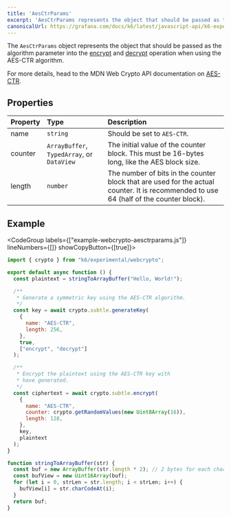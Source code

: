 ```yaml
---
title: 'AesCtrParams'
excerpt: 'AesCtrParams represents the object that should be passed as the algorithm parameter into the encrypt and decrypt operation when using the AES-CTR algorithm.'
canonicalUrl: https://grafana.com/docs/k6/latest/javascript-api/k6-experimental/webcrypto/aesctrparams/
---
```


The `AesCtrParams` object represents the object that should be passed as the algorithm parameter into the [encrypt](/javascript-api/k6-experimental/webcrypto/subtlecrypto/encrypt) and [decrypt](/javascript-api/k6-experimental/webcrypto/subtlecrypto/decrypt) operation when using the AES-CTR algorithm.

For more details, head to the MDN Web Crypto API documentation on [AES-CTR](https://developer.mozilla.org/en-US/docs/Web/API/AesCtrParams).

## Properties

| Property | Type                                       | Description                                                         |
| :------- | :----------------------------------------- | :------------------------------------------------------------------ |
| name     | `string`                                   | Should be set to `AES-CTR`.                                         |
| counter  | `ArrayBuffer`, `TypedArray`, or `DataView` | The initial value of the counter block. This must be 16-bytes long, like the AES block size.                  |
| length   | `number`                                   | The number of bits in the counter block that are used for the actual counter. It is recommended to use 64 (half of the counter block). |

## Example

<CodeGroup labels={["example-webcrypto-aesctrparams.js"]} lineNumbers={[]} showCopyButton={[true]}>

```javascript
import { crypto } from "k6/experimental/webcrypto";

export default async function () {
  const plaintext = stringToArrayBuffer("Hello, World!");

  /**
   * Generate a symmetric key using the AES-CTR algorithm.
   */
  const key = await crypto.subtle.generateKey(
    {
      name: "AES-CTR",
      length: 256,
    },
    true,
    ["encrypt", "decrypt"]
  );

  /**
   * Encrypt the plaintext using the AES-CTR key with
   * have generated.
   */
  const ciphertext = await crypto.subtle.encrypt(
    {
      name: "AES-CTR",
      counter: crypto.getRandomValues(new Uint8Array(16)),
      length: 128,
    },
    key,
    plaintext
  );
}

function stringToArrayBuffer(str) {
  const buf = new ArrayBuffer(str.length * 2); // 2 bytes for each char
  const bufView = new Uint16Array(buf);
  for (let i = 0, strLen = str.length; i < strLen; i++) {
    bufView[i] = str.charCodeAt(i);
  }
  return buf;
}
```

</CodeGroup>